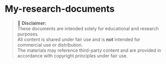 # My-research-documents
> 📘 **Disclaimer:**  
> These documents are intended solely for educational and research purposes.  
> All content is shared under fair use and is **not** intended for commercial use or distribution.  
> The materials may reference third-party content and are provided in accordance with copyright principles under fair use.

